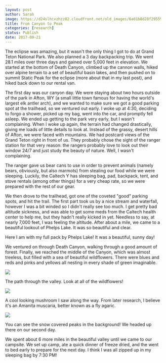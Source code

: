```yaml
---
layout: post
author: Sarah
image: https://d24slhcvzhzz82.cloudfront.net/old_images/6a01b8d28f2955970c01bb09c1914f970d-pi.jpg
title: From Canyon to Peak
categories: [research]
status: Publish
date: 2017-09-21
---
```



  The eclipse was amazing, but it wasn't the only thing I got to do at Grand Teton National Park. We also planned a 3 day backpacking trip. We went 28.1 miles over three days and gained over 5,000 feet in elevation. We started at the bottom of Death Canyon, climbed up the cannon walls, hiked over alpine terrain to a set of beautiful basin lakes, and then pushed on to summit Static Peak for the eclipse (more about that in my last post), and hiked back down to our rental van.

  The first day was our canyon day. We were staying about two hours outside of the park in Afton, WY (a small little town famous for having the world's largest elk antler arch), and we wanted to make sure we got a good parking spot at the trailhead, so we ventured out early. I woke up at 4:30, deciding to forgo a shower, picked up my bag, went into the car, and promptly fell asleep. We ended up getting to the park very early, but I wasn't complaining. When I woke up again, the terrain had changed drastically, giving me loads of little details to look at. Instead of the grassy, desert hills of Afton, we were faced with mountains. We had postcard views of the Grand Teton right in front of us. They probably chose the sight of the ranger station for that very reason: the rangers probably love to look out their window 24/7 and just study the beauty of nature. Well, I wasn't complaining.

  The ranger gave us bear cans to use in order to prevent animals (namely bears, obviously, but also marmots) from stealing our food while we were sleeping. Luckily, the Caltech Y has sleeping bag, pad, backpack, tent, and stove rentals (among other things) for a very cheap rate, so we were prepared with the rest of our gear.

  We then drove to the trailhead, got one of the coveted "good" parking spots, and hit the trail. The first part took us by a nice stream and waterfall, however I was a bit winded so I didn't really see too much. I get pretty bad altitude sickness, and was able to get some meds from the Caltech health center to help me, but they hadn't really kicked in yet. Needless to say, at nearly 7,000 feet, I was feeling the altitude. After about a mile, we came to a beautiful lookout of Phelps Lake. It was so beautiful and clear.

Here I am with my full pack by Phelps Lake! It was a beautiful, sunny day!

  We ventured on through Death Canyon, walking through a good amount of forest. Finally, we reached the middle of the Canyon, which was almost treeless, but filled with a sea of beautiful wildflowers. There were blues and reds and pinks and yellows all nesting in every shade of green imaginable.


![](https://d24slhcvzhzz82.cloudfront.net/old_images/6a01b8d28f2955970c01b7c91e5abc970b-pi.jpg)

The path through the valley. Look at all of the wildflowers!


![](https://d24slhcvzhzz82.cloudfront.net/old_images/6a01b8d28f2955970c01b7c91e5aa1970b-pi.jpg)

A cool looking mushroom I saw along the way. From later research, I believe it's an Amanita muscaria, better known as a fly agaric.


![](https://d24slhcvzhzz82.cloudfront.net/old_images/6a01b8d28f2955970c01b8d2a8c2dc970c-pi.jpg)

You can see the snow covered peaks in the background! We headed up there on our second day.

  We spent about 6 more miles in the beautiful valley until we came to our campsite. We set up camp, ate a quick dinner of freeze dried, and the went to bed early to prepare for the next day. I think I was all zipped up in my sleeping bag by 7:30 PM!

